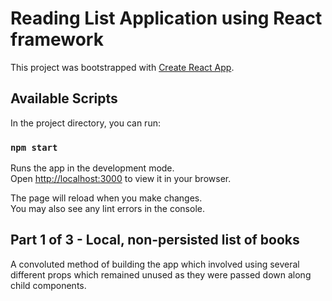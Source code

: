 # Reading List Application using React framework

This project was bootstrapped with [Create React App](https://github.com/facebook/create-react-app).

## Available Scripts

In the project directory, you can run:

### `npm start`

Runs the app in the development mode.\
Open [http://localhost:3000](http://localhost:3000) to view it in your browser.

The page will reload when you make changes.\
You may also see any lint errors in the console.

## Part 1 of 3 - Local, non-persisted list of books

A convoluted method of building the app which involved using several different props which remained unused as they were passed down along child components. 


